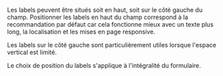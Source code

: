 Les labels peuvent être situés soit en haut, soit sur le côté gauche du champ. Positionner les labels en haut du champ correspond à la recommandation par défaut car cela fonctionne mieux avec un texte plus long, la localisation et les mises en page responsive.

Les labels sur le côté gauche sont particulièrement utiles lorsque l'espace vertical est limité.

Le choix de position du labels s'applique à l'intégralité du formulaire. 